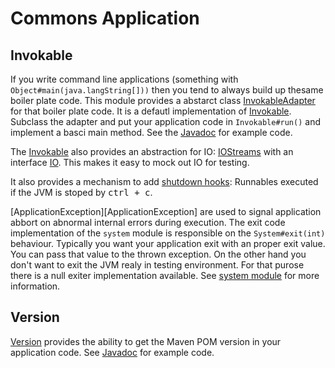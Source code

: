 # Commons Application

## Invokable

If     you    write     command     line     applications    (something     with
`Object#main(java.langString[]))`  then  you tend  to  always  build up  thesame
boiler    plate    code.    This    module    provides    a    abstarct    class
[InvokableAdapter][InvokableAdapter]  for  that  boiler  plate  code.  It  is  a
defautl implementation  of [Invokable][Invokable]. Subclass the  adapter and put
your application  code in `Invokable#run()`  and implement a basci  main method.
See the [Javadoc][InvokableAdapter] for example code.

The [Invokable][Invokable] also provides an abstraction for IO: [IOStreams][IOStreams]
with an interface [IO][IO]. This makes it easy to mock out IO for testing.

It also  provides a mechanism  to add [shutdown  hooks][ShutDownHook]: Runnables
executed if the JVM is stoped by <kbd>ctrl + c</kbd>.

[ApplicationException][ApplicationException]  are  used  to  signal  application
abbort   on  abnormal   internal  errors   during  execution.   The  exit   code
implementation of the  `system` module is responsible  on the `System#exit(int)`
behaviour. Typically you  want your application exit with an  proper exit value.
You can  pass that value to  the thrown exception.  On the other hand  you don't
want to exit  the JVM realy in  testing environment. For that purose  there is a
null  exiter  implementation available.  See  [system  module][system] for  more
information.

## Version

[Version] provides the ability to get  the Maven POM version in your application
code. See [Javadoc][Version] for example code.

[Invokable]:        application/apidocs/de/weltraumschaf/commons/application/Invokable.html
[InvokableAdapter]: application/apidocs/de/weltraumschaf/commons/application/InvokableAdapter.html
[IO]:               application/apidocs/de/weltraumschaf/commons/application/IO.html
[IOStreams]:        application/apidocs/de/weltraumschaf/commons/application/IOStreams.html
[ShutDownHook]:     application/apidocs/de/weltraumschaf/commons/application/ShutDownHook.html
[Version]:          application/apidocs/de/weltraumschaf/commons/application/Version.html
[maven]:            https://maven.apache.org/
[system]:           application/apidocs/de/weltraumschaf/system/